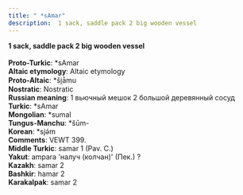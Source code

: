 ```yaml
---
title: " *sAmar"
description:  1 sack, saddle pack 2 big wooden vessel
---
```

<strong> 1 sack, saddle pack 2 big wooden vessel</strong><br><br>
<strong>Proto-Turkic</strong>:  *sAmar<br>
<strong>Altaic etymology</strong>:  Altaic etymology<br>
<strong> Proto-Altaic</strong>:  *ši̯ā̀mu<br>
<strong>Nostratic</strong>:  Nostratic<br>
<strong>Russian meaning</strong>:  1 вьючный мешок 2 большой деревянный сосуд<br>
<strong>Turkic</strong>:  *sAmar<br>
<strong>Mongolian</strong>:  *sumal<br>
<strong>Tungus-Manchu</strong>:  *šūm-<br>
<strong>Korean</strong>:  *sjǝ́m<br>
<strong>Comments</strong>:  VEWT 399.<br>
<strong>Middle Turkic</strong>:  samar 1 (Pav. C.)<br>
<strong>Yakut</strong>:  ampara 'налуч (колчан)' (Пек.) ?<br>
<strong>Kazakh</strong>:  samar 2<br>
<strong>Bashkir</strong>:  hamar 2<br>
<strong>Karakalpak</strong>:  samar 2<br>


